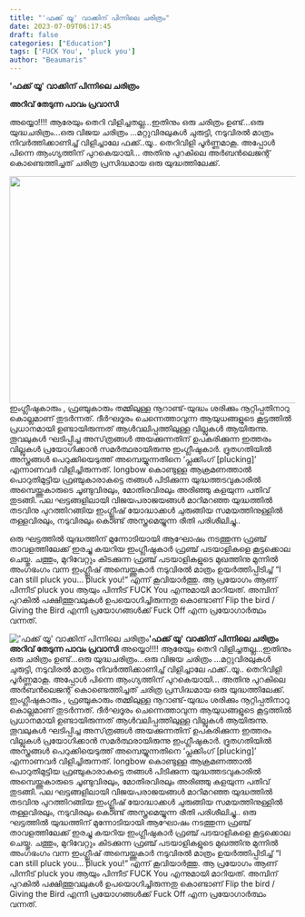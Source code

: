 ```yaml
---
title: "'ഫക്ക് യൂ' വാക്കിന് പിന്നിലെ ചരിത്രം"
date: 2023-07-09T06:17:45
draft: false
categories: ["Education"]
tags: ['FUCK You', 'pluck you']
author: "Beaumaris"
---
```


<strong>'ഫക്ക് യൂ' വാക്കിന് പിന്നിലെ ചരിത്രം</strong>

<strong>അറിവ് തേടുന്ന പാവം പ്രവാസി</strong>

അയ്യൊ!!!! ആരേയും തെറി വിളിച്ചതല്ല...ഇതിനും ഒരു ചരിത്രം ഉണ്ട്...ഒരു യുദ്ധചരിത്രം...ഒരു വിജയ ചരിത്രം ...മറ്റുവിരലുകള്‍ ചുരുട്ടി, നടുവിരല്‍ മാത്രം നിവര്‍ത്തിക്കാണിച്ച് വിളിച്ചാലേ ഫക്ക്..യൂ.. തെറിവിളി പൂര്‍ണ്ണമാകൂ. അപ്പോള്‍ പിന്നെ ആംഗ്യത്തിന് പുറകെയായി... അതിനു പുറകിലെ അര്‍ബന്‍‌ലെജന്റ് കൊണ്ടെത്തിച്ചത് ചരിത്ര പ്രസിദ്ധമായ ഒരു യുദ്ധത്തിലേക്ക്.

<a href="https://cdn.boolokam.com/articles/2023/07/cccvvv.webp"><img class="size-full wp-image-402500 aligncenter" src="https://cdn.boolokam.com/articles/2023/07/cccvvv.webp" alt="" width="600" height="400" /></a>ഇംഗ്ലീഷുകാരും , ഫ്രഞ്ചുകാരും തമ്മിലുള്ള നൂറാണ്ട്-യുദ്ധം ശരിക്കും നൂറ്റിപ്പതിനാറു കൊല്ലമാണ് തുടര്‍ന്നത്. ദീര്‍ഘദൂരം ചെന്നെത്താവുന്ന ആയുധങ്ങളുടെ കൂട്ടത്തില്‍ പ്രധാനമായി ഉണ്ടായിരുന്നത് ആള്‍‌വലിപ്പത്തിലുള്ള വില്ലുകള്‍ ആയിരുന്നു. തൂവലുകള്‍ ഘടിപ്പിച്ച അസ്‌ത്രങ്ങള്‍ അയക്കുന്നതിന് ഉപകരിക്കുന്ന ഇത്തരം വില്ലുകള്‍ പ്രയോഗിക്കാന്‍ സമര്‍ത്ഥരായിരുന്നു ഇംഗ്ലീഷുകാര്‍. ദ്രുതഗതിയില്‍ അസ്ത്രങ്ങള്‍ പെറുക്കിയെടുത്ത് അമ്പെയ്യുന്നതിനെ ‘പ്ലക്കിംഗ് [plucking]’ എന്നാണവര്‍ വിളിച്ചിരുന്നത്. longbow കൊണ്ടുള്ള ആക്രമണത്താല്‍ പൊറുതിമുട്ടിയ ഫ്രഞ്ചുകാരാകട്ടെ തങ്ങള്‍ പിടിക്കുന്ന യുദ്ധത്തടവുകാരില്‍ അമ്പെയ്ത്തുകാരുടെ ചൂണ്ടുവിരലും, മോതിരവിരലും അരിഞ്ഞു കളയുന്ന പതിവ് തുടങ്ങി. പല ഘട്ടങ്ങളിലായി വിജയപരാജയങ്ങള്‍ മാറിമറഞ്ഞ യുദ്ധത്തില്‍ തടവിനു പുറത്തിറങ്ങിയ ഇംഗ്ല്ലീഷ് യോദ്ധാക്കള്‍ ചുരുങ്ങിയ സമയത്തിനുള്ളില്‍ തള്ളവിരലും, നടുവിരലും കൊണ്ട് അസ്ത്രമെയ്യുന്ന രീതി പരിശീലിച്ചു..

ഒരു ഘട്ടത്തില്‍ യുദ്ധത്തിന് മുന്നോടിയായി ആഘോഷം നടത്തുന്ന ഫ്രഞ്ച് താവളത്തിലേക്ക് ഇരച്ചു കയറിയ ഇംഗ്ലീഷുകാര്‍ ഫ്രഞ്ച് പടയാളികളെ കൂട്ടക്കൊല ചെയ്തു. ചത്തും, മുറിവേറ്റും കിടക്കുന്ന ഫ്രഞ്ച് പടയാളികളുടെ മുഖത്തിനു മുന്നില്‍ അംഗഭംഗം വന്ന ഇംഗ്ല്ലീഷ് അമ്പെയ്ത്തുകാര്‍ നടുവിരല്‍ മാത്രം ഉയര്‍ത്തിപ്പിടിച്ച് “I can still pluck you... pluck you!“ എന്ന് കൂവിയാര്‍ത്തു. ആ പ്രയോഗം ആണ് പിന്നീട് pluck you ആയും പിന്നീട് FUCK You എന്നുമായി മാറിയത്. അമ്പിന് പുറകില്‍ പക്ഷിത്തൂവലുകള്‍ ഉപയൊഗിച്ചിരുന്നതു കൊണ്ടാണ് Flip the bird / Giving the Bird എന്നീ പ്രയോഗങ്ങള്‍ക്ക് Fuck Off എന്ന പ്രയോഗാര്‍ത്ഥം വന്നത്.


!['ഫക്ക് യൂ' വാക്കിന് പിന്നിലെ ചരിത്രം](https://cdn.boolokam.com/articles/2023/07/cccvvv.webp)**'ഫക്ക് യൂ' വാക്കിന് പിന്നിലെ ചരിത്രം** **അറിവ് തേടുന്ന പാവം പ്രവാസി** അയ്യൊ!!!! ആരേയും തെറി വിളിച്ചതല്ല...ഇതിനും ഒരു ചരിത്രം ഉണ്ട്...ഒരു യുദ്ധചരിത്രം...ഒരു വിജയ ചരിത്രം ...മറ്റുവിരലുകള്‍ ചുരുട്ടി, നടുവിരല്‍ മാത്രം നിവര്‍ത്തിക്കാണിച്ച് വിളിച്ചാലേ ഫക്ക്..യൂ.. തെറിവിളി പൂര്‍ണ്ണമാകൂ. അപ്പോള്‍ പിന്നെ ആംഗ്യത്തിന് പുറകെയായി... അതിനു പുറകിലെ അര്‍ബന്‍‌ലെജന്റ് കൊണ്ടെത്തിച്ചത് ചരിത്ര പ്രസിദ്ധമായ ഒരു യുദ്ധത്തിലേക്ക്. [](https://cdn.boolokam.com/articles/2023/07/cccvvv.webp)ഇംഗ്ലീഷുകാരും , ഫ്രഞ്ചുകാരും തമ്മിലുള്ള നൂറാണ്ട്-യുദ്ധം ശരിക്കും നൂറ്റിപ്പതിനാറു കൊല്ലമാണ് തുടര്‍ന്നത്. ദീര്‍ഘദൂരം ചെന്നെത്താവുന്ന ആയുധങ്ങളുടെ കൂട്ടത്തില്‍ പ്രധാനമായി ഉണ്ടായിരുന്നത് ആള്‍‌വലിപ്പത്തിലുള്ള വില്ലുകള്‍ ആയിരുന്നു. തൂവലുകള്‍ ഘടിപ്പിച്ച അസ്‌ത്രങ്ങള്‍ അയക്കുന്നതിന് ഉപകരിക്കുന്ന ഇത്തരം വില്ലുകള്‍ പ്രയോഗിക്കാന്‍ സമര്‍ത്ഥരായിരുന്നു ഇംഗ്ലീഷുകാര്‍. ദ്രുതഗതിയില്‍ അസ്ത്രങ്ങള്‍ പെറുക്കിയെടുത്ത് അമ്പെയ്യുന്നതിനെ ‘പ്ലക്കിംഗ് [plucking]’ എന്നാണവര്‍ വിളിച്ചിരുന്നത്. longbow കൊണ്ടുള്ള ആക്രമണത്താല്‍ പൊറുതിമുട്ടിയ ഫ്രഞ്ചുകാരാകട്ടെ തങ്ങള്‍ പിടിക്കുന്ന യുദ്ധത്തടവുകാരില്‍ അമ്പെയ്ത്തുകാരുടെ ചൂണ്ടുവിരലും, മോതിരവിരലും അരിഞ്ഞു കളയുന്ന പതിവ് തുടങ്ങി. പല ഘട്ടങ്ങളിലായി വിജയപരാജയങ്ങള്‍ മാറിമറഞ്ഞ യുദ്ധത്തില്‍ തടവിനു പുറത്തിറങ്ങിയ ഇംഗ്ല്ലീഷ് യോദ്ധാക്കള്‍ ചുരുങ്ങിയ സമയത്തിനുള്ളില്‍ തള്ളവിരലും, നടുവിരലും കൊണ്ട് അസ്ത്രമെയ്യുന്ന രീതി പരിശീലിച്ചു.. ഒരു ഘട്ടത്തില്‍ യുദ്ധത്തിന് മുന്നോടിയായി ആഘോഷം നടത്തുന്ന ഫ്രഞ്ച് താവളത്തിലേക്ക് ഇരച്ചു കയറിയ ഇംഗ്ലീഷുകാര്‍ ഫ്രഞ്ച് പടയാളികളെ കൂട്ടക്കൊല ചെയ്തു. ചത്തും, മുറിവേറ്റും കിടക്കുന്ന ഫ്രഞ്ച് പടയാളികളുടെ മുഖത്തിനു മുന്നില്‍ അംഗഭംഗം വന്ന ഇംഗ്ല്ലീഷ് അമ്പെയ്ത്തുകാര്‍ നടുവിരല്‍ മാത്രം ഉയര്‍ത്തിപ്പിടിച്ച് “I can still pluck you... pluck you!“ എന്ന് കൂവിയാര്‍ത്തു. ആ പ്രയോഗം ആണ് പിന്നീട് pluck you ആയും പിന്നീട് FUCK You എന്നുമായി മാറിയത്. അമ്പിന് പുറകില്‍ പക്ഷിത്തൂവലുകള്‍ ഉപയൊഗിച്ചിരുന്നതു കൊണ്ടാണ് Flip the bird / Giving the Bird എന്നീ പ്രയോഗങ്ങള്‍ക്ക് Fuck Off എന്ന പ്രയോഗാര്‍ത്ഥം വന്നത്.
